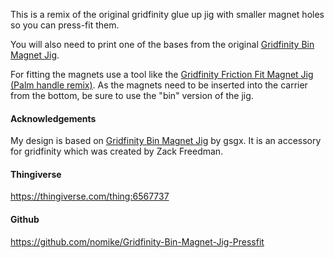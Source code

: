 This is a remix of the original gridfinity glue up jig with smaller magnet holes so you can press-fit them.

You will also need to print one of the bases from the original [Gridfinity Bin Magnet Jig](https://www.printables.com/model/559220-gridfinity-bin-magnet-jig).

For fitting the magnets use a tool like the [Gridfinity Friction Fit Magnet Jig (Palm handle remix)](https://www.printables.com/model/595230-gridfinity-friction-fit-magnet-jig-palm-handle-rem/files). As the magnets need to be inserted into the carrier from the bottom, be sure to use the "bin" version of the jig.

#### Acknowledgements

My design is based on [Gridfinity Bin Magnet Jig](https://www.printables.com/model/559220-gridfinity-bin-magnet-jig) by gsgx. It is an accessory for gridfinity which was created by Zack Freedman.

#### Thingiverse

<https://thingiverse.com/thing:6567737>

#### Github

<https://github.com/nomike/Gridfinity-Bin-Magnet-Jig-Pressfit>
